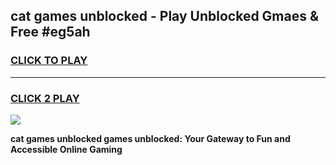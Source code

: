 
## cat games unblocked - Play Unblocked Gmaes & Free #eg5ah
<h3>
<a href="https://premium.freeplayer.one?title=cat_games_unblocked&ref=03M">CLICK TO PLAY</a></h3>
<hr>

<h3>
<a href="https://premium.freeplayer.one?title=cat_games_unblocked&ref=03M">CLICK 2 PLAY</a>
  
</h3>

<a href="https://premium.freeplayer.one?title=cat_games_unblocked&ref=03M"><img src="https://clearcache.store/games.png"></a>


**cat games unblocked games unblocked: Your Gateway to Fun and Accessible Online Gaming**
